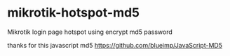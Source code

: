 # mikrotik-hotspot-md5
Mikrotik login page hotspot using encrypt md5 password

thanks for this javascript md5 https://github.com/blueimp/JavaScript-MD5
